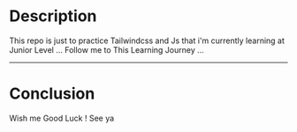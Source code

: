 # Description

This repo is just to practice Tailwindcss and Js that i'm currently learning at Junior Level ... Follow me to This Learning Journey ...

---

# Conclusion 

Wish me Good Luck ! See ya